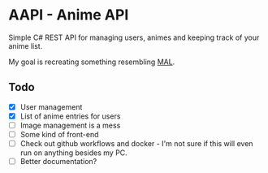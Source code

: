 # AAPI - Anime API

Simple C# REST API for managing users, animes and keeping track of your anime list.

My goal is recreating something resembling [MAL](https://myanimelist.net).

## Todo

- [x] User management
- [x] List of anime entries for users
- [ ] Image management is a mess
- [ ] Some kind of front-end
- [ ] Check out github workflows and docker - I'm not sure if this will even run on anything besides my PC.
- [ ] Better documentation?
